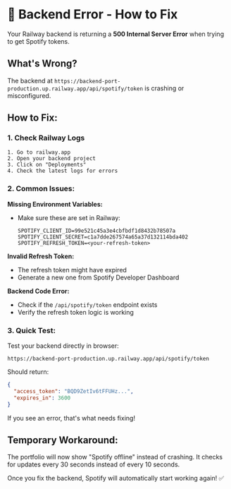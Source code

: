 # 🚨 Backend Error - How to Fix

Your Railway backend is returning a **500 Internal Server Error** when trying to get Spotify tokens.

## What's Wrong?

The backend at `https://backend-port-production.up.railway.app/api/spotify/token` is crashing or misconfigured.

## How to Fix:

### 1. Check Railway Logs
```
1. Go to railway.app
2. Open your backend project
3. Click on "Deployments"
4. Check the latest logs for errors
```

### 2. Common Issues:

**Missing Environment Variables:**
- Make sure these are set in Railway:
  ```
  SPOTIFY_CLIENT_ID=99e521c45a3e4cbfbdf1d8432b78507a
  SPOTIFY_CLIENT_SECRET=c1a7dde267574a65a37d132114bda402
  SPOTIFY_REFRESH_TOKEN=<your-refresh-token>
  ```

**Invalid Refresh Token:**
- The refresh token might have expired
- Generate a new one from Spotify Developer Dashboard

**Backend Code Error:**
- Check if the `/api/spotify/token` endpoint exists
- Verify the refresh token logic is working

### 3. Quick Test:

Test your backend directly in browser:
```
https://backend-port-production.up.railway.app/api/spotify/token
```

Should return:
```json
{
  "access_token": "BQD9ZetIv6tFFUHz...",
  "expires_in": 3600
}
```

If you see an error, that's what needs fixing!

## Temporary Workaround:

The portfolio will now show "Spotify offline" instead of crashing. 
It checks for updates every 30 seconds instead of every 10 seconds.

Once you fix the backend, Spotify will automatically start working again! ✅

